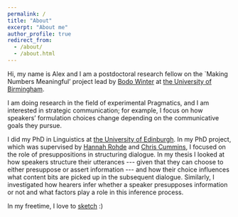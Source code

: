 ```yaml
---
permalink: /
title: "About"
excerpt: "About me"
author_profile: true
redirect_from: 
  - /about/
  - /about.html
---
```

Hi, my name is Alex and I am a postdoctoral research fellow on the `Making Numbers Meaningful’ project lead by [Bodo Winter](https://bodowinter.com/) at [the University of Birmingham](https://www.birmingham.ac.uk/index.aspx).  

I am doing research in the field of experimental Pragmatics, and I am interested in strategic communication; for example, I focus on how speakers’ formulation choices change depending on the communicative goals they pursue.

I did my PhD in Linguistics at [the University of Edinburgh](https://www.ed.ac.uk/). In my PhD project, which was supervised by [Hannah Rohde](http://www.lel.ed.ac.uk/~hrohde/index.html) and [Chris Cummins](http://www.crcummins.com/), I focused on the role of presuppositions in structuring dialogue. In my thesis I looked at how speakers structure their utterances --- given that they can choose to either presuppose or assert information --- and how their choice influences what content bits are picked up in the subsequent dialogue. Similarly, I investigated how hearers infer whether a speaker presupposes information or not and what factors play a role in this inference process.


In my freetime, I love to [sketch](https://www.instagram.com/lordysart/) :)

